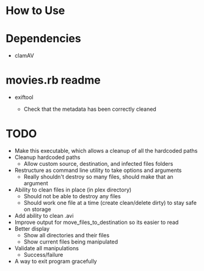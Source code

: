# How to Use


# Dependencies
- clamAV

# movies.rb readme
- exiftool <filename>
  - Check that the metadata has been correctly cleaned

# TODO
- Make this executable, which allows a cleanup of all the hardcoded paths
- Cleanup hardcoded paths
  - Allow custom source, destination, and infected files folders
- Restructure as command line utility to take options and arguments
  - Really shouldn't destroy so many files, should make that an argument
- Ability to clean files in place (in plex directory)
  - Should not be able to destroy any files
  - Should work one file at a time (create clean/delete dirty) to stay safe on storage
- Add ability to clean .avi
- Improve output for move_files_to_destination so its easier to read 
- Better display
  - Show all directories and their files
  - Show current files being manipulated
- Validate all manipulations
  - Success/failure
- A way to exit program gracefully
